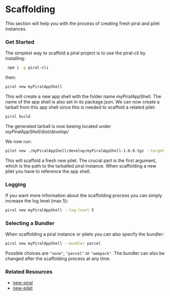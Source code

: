 # Scaffolding

This section will help you with the process of creating fresh piral and pilet instances.

### Get Started

The simplest way to scaffold a piral project is to use the piral-cli by installing:

```sh
 npm i -g piral-cli
 ```

then:

```sh
piral new myPiralAppShell
```

This will create a new app shell with the folder name myPiralAppShell. The name of the app shell is also set in its package.json. We can now create a tarball from this app shell since this is needed to scaffold a related pilet:

```sh
piral build
```

The generated tarball is now beeing located under *myPiralAppShell/dist/develop/*


We now run:

```sh
pilet new ./myPiralAppShell/develop/myPiralAppShell-1.0.0.tgz --target myPilet
```

This will scaffold a fresh new pilet. The crucial part is the first argument, which is the path to the tarballed piral instance.
When scaffolding a new pilet you have to reference the app shell.

### Logging

If you want more information about the scaffolding process you can simply increase the log level (max 5):

```sh
piral new myPiralAppShell --log-level 5
```

### Selecting a Bundler

When scaffolding a piral instance or pilets you can also specify the bundler:

```sh
piral new myPiralAppShell --bundler parcel
```

Possible choices are `"none"`, `"parcel"` or `"webpack"`. The bundler can also be changed after the scaffolding process at any time.

### Related Resources

-  [new-piral]([https://docs.piral.io/tooling/new-piral](https://docs.piral.io/tooling/new-piral))
-  [new-pilet]([https://docs.piral.io/tooling/new-piral](https://docs.piral.io/tooling/new-pilet))
